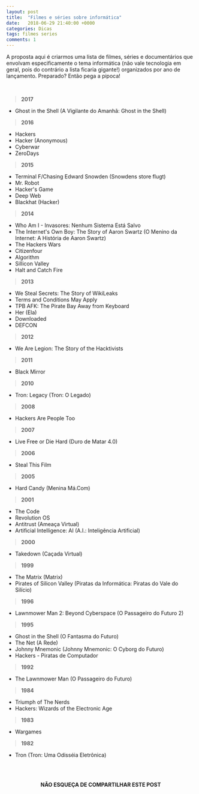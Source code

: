 ```yaml
---
layout: post
title:  "Filmes e séries sobre informática"
date:   2018-06-29 21:40:00 +0000
categories: Dicas
tags: filmes series
comments: 1
---
```


A proposta aqui é criarmos uma lista de filmes, séries e documentários que envolvam especificamente o tema informática (não vale tecnologia em geral, pois do contrário a lista ficaria gigante!) organizados por ano de lançamento. Preparado? Então pega a pipoca!

<br/>

> **2017**

-   Ghost in the Shell (A Vigilante do Amanhã: Ghost in the Shell)

> **2016**

-   Hackers
-   Hacker (Anonymous)
-   Cyberwar
-   ZeroDays

> **2015**

-   Terminal F/Chasing Edward Snowden (Snowdens store flugt)
-   Mr. Robot
-   Hacker's Game
-   Deep Web
-   Blackhat (Hacker)

> **2014**

-   Who Am I - Invasores: Nenhum Sistema Está Salvo
-   The Internet's Own Boy: The Story of Aaron Swartz (O Menino da Internet: A História de Aaron Swartz)
-   The Hackers Wars
-   Citizenfour
-   Algorithm
-   Sillicon Valley
-   Halt and Catch Fire

> **2013**

-   We Steal Secrets: The Story of WikiLeaks
-   Terms and Conditions May Apply
-   TPB AFK: The Pirate Bay Away from Keyboard
-   Her (Ela)
-   Downloaded
-   DEFCON

> **2012**

-   We Are Legion: The Story of the Hacktivists

> **2011**

-   Black Mirror

> **2010**

-   Tron: Legacy (Tron: O Legado)

> **2008**

-   Hackers Are People Too

> **2007**

-   Live Free or Die Hard (Duro de Matar 4.0)

> **2006**

-   Steal This Film

> **2005**

-   Hard Candy (Menina Má.Com)

> **2001**

-   The Code
-   Revolution OS
-   Antitrust (Ameaça Virtual)
-   Artificial Intelligence: AI (A.I.: Inteligência Artificial)

> **2000**

-   Takedown (Caçada Virtual)

> **1999**

-   The Matrix (Matrix)
-   Pirates of Silicon Valley (Piratas da Informática: Piratas do Vale do Silício)

> **1996**

-   Lawnmower Man 2: Beyond Cyberspace (O Passageiro do Futuro 2)

> **1995**

-   Ghost in the Shell (O Fantasma do Futuro)
-   The Net (A Rede)
-   Johnny Mnemonic (Johnny Mnemonic: O Cyborg do Futuro)
-   Hackers - Piratas de Computador

> **1992**

-   The Lawnmower Man (O Passageiro do Futuro)

> **1984**

-   Triumph of The Nerds
-   Hackers: Wizards of the Electronic Age

> **1983**

-   Wargames

> **1982**

-   Tron (Tron: Uma Odisséia Eletrônica)

<br/><br/>

<p align="center">  
<b>NÃO ESQUEÇA DE COMPARTILHAR ESTE POST</b>
<br>
<div class="sharethis-inline-share-buttons"></div>
</p>

<br/><br/>
